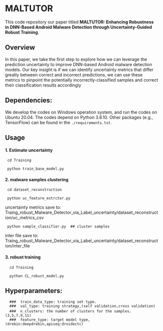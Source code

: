 # MALTUTOR


This code repository our paper titled **MALTUTOR: Enhancing Robustness in DNN-Based Android Malware Detection through Uncertainty-Guided Robust Training**.
 
## Overview
In this paper, we take the first step to explore how we can leverage the prediction uncertainty to improve DNN-based Android malware detection models.
Our key insight is if we can identify uncertainty metrics that differ greatly between correct and incorrect predictions, we can use these metrics to pinpoint the potentially incorrectly-classified samples and correct their classification results accordingly

## Dependencies:
We develop the codes on Windows operation system, and run the codes on Ubuntu 20.04. The codes depend on Python 3.8.10. Other packages (e.g., TensorFlow) can be found in the `./requirements.txt`.

##  Usage
#### 1. Estimate uncertainty
     cd Training 

     python train_base_model.py 


#### 2. malware samples clustering
     cd dataset_reconstruction

     python uc_feature_extrctor.py 

uncertainty metrics save to: Traing_robust_Malware_Detector_via_Label_uncertainty/dataset_reconstruction/uc_metrics_csv

     python sample_classifier.py  ## cluster samples 

inter file save to: Traing_robust_Malware_Detector_via_Label_uncertainty/dataset_reconstruction/inter_file

#### 3. robust training

      cd Training

      python CL_robust_model.py 

## Hyperparameters:
      
      ###  train_data_type: training set type.
      ###  val_type: training strategy,(self validation,cross validation)
      ###  n_clusters: the number of clusters for the samples，(3,5,7,9,11)
      ###  feature_type: target model type, (drebin:deepdrebin,apiseq:droidectc)
